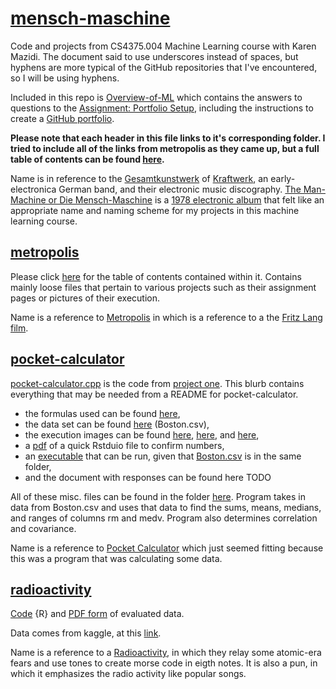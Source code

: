 # [mensch-maschine](https://github.com/Billy-Budd/mensch-maschine/)
Code and projects from CS4375.004 Machine Learning course with Karen Mazidi. The document said to use underscores instead of spaces, but hyphens are more typical of the GitHub repositories that I've encountered, so I will be using hyphens. 

Included in this repo is [Overview-of-ML](Overview-of-ML.pdf) which contains the answers to questions to the [Assignment: Portfolio Setup](/metropolis/assignment-portfolio-setup/portfolio-setup.pdf), including the instructions to create a [GitHub portfolio](/metropolis/Assignment-Portfolio-Setup/create-github-portfolio.pdf).  

**Please note that each header in this file links to it's corresponding folder. I tried to include all of the links from metropolis as they came up, but a full table of contents can be found [here](metropolis.md).**

Name is in reference to the [Gesamtkunstwerk](https://www.theartstory.org/definition/gesamtkunstwerk/) of [Kraftwerk](https://en.wikipedia.org/wiki/Kraftwerk), an early-electronica German band, and their electronic music discography. [The Man-Machine or Die Mensch-Maschine](https://youtu.be/EPxGE1xWl_E?list=PLRp2a3r7tvpd3NpB_CwUbOoLxRgY4CwHh) is a [1978 electronic album](https://en.wikipedia.org/wiki/The_Man-Machine) that felt like an appropriate name and naming scheme for my projects in this machine learning course. 

## [metropolis](/metropolis)
Please click [here](metropolis.md) for the table of contents contained within it. Contains mainly loose files that pertain to various projects such as their assignment pages or pictures of their execution. 

Name is a reference to [Metropolis](https://youtu.be/SXTBGB2cKAk) in which is a reference to a the [Fritz Lang film](https://en.wikipedia.org/wiki/Metropolis_(1927_film)).

## [pocket-calculator](/pocket-calculator)
[pocket-calculator.cpp](/pocket-calculator/pocket-calculator.cpp) is the code from [project one](/metropolis/portfolio-one-data-exploration). This blurb contains everything that may be needed from a README for pocket-calculator. 
- the formulas used can be found [here](/metropolis/portfolio-one-data-exploration/formulas.png), 
- the data set can be found [here](/pocket-calculator/Boston.csv) (Boston.csv), 
- the execution images can be found [here](/metropolis/portfolio-one-data-exploration/pocket-calculator-1.PNG), [here](/metropolis/portfolio-one-data-exploration/pocket-calculator-2.PNG), and [here](/metropolis/portfolio-one-data-exploration/pocket-calculator-3.PNG),
- a [pdf](/pocket-calculator/pocket-calculator-rstudio.pdf) of a quick Rstduio file to confirm numbers,
- an [executable](/pocket-calculator/pocket-calculator.exe) that can be run, given that [Boston.csv](/pocket-calculator/Boston.csv) is in the same folder, 
- and the document with responses can be found here TODO 

All of these misc. files can be found in the folder [here](/metropolis/portfolio-one-data-exploration). 
Program takes in data from Boston.csv and uses that data to find the sums, means, medians, and ranges of columns rm and medv. Program also determines correlation and covariance. 

Name is a reference to [Pocket Calculator](https://youtu.be/eSBybJGZoCU) which just seemed fitting because this was a program that was calculating some data. 

## [radioactivity](/radioactivity)
[Code](/radioactivity/spotifyeval.rmd) {R} and [PDF form](radioactivity/spotifyeval.pdf) of evaluated data. 

Data comes from kaggle, at this [link](https://www.kaggle.com/datasets/ayushnitb/song-features-dataset-regressing-popularity?resource=download).

Name is a reference to a [Radioactivity](https://youtu.be/fM2Ddrg1eFI), in which they relay some atomic-era fears and use tones to create morse code in eigth notes. It is also a pun, in which it emphasizes the radio activity like popular songs. 
